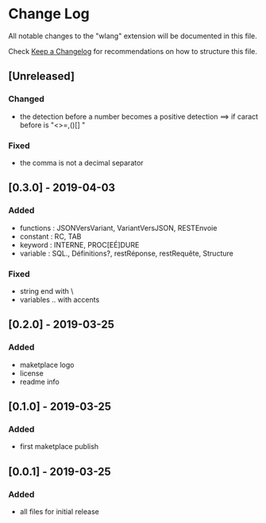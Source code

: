 # Change Log

All notable changes to the "wlang" extension will be documented in this file.

Check [Keep a Changelog](http://keepachangelog.com/) for recommendations on how to structure this file.

## [Unreleased]
### Changed
- the detection before a number becomes a positive detection ==> if caract before is "<>=,()[] "
### Fixed
- the comma is not a decimal separator

## [0.3.0] - 2019-04-03
### Added
- functions : JSONVersVariant, VariantVersJSON, RESTEnvoie
- constant : RC, TAB
- keyword : INTERNE, PROC[EÉ]DURE
- variable : SQL., Définitions?, restRéponse, restRequête, Structure
### Fixed
- string end with \
- variables .. with accents

## [0.2.0] - 2019-03-25
### Added
- maketplace logo
- license
- readme info

## [0.1.0] - 2019-03-25
### Added
- first maketplace publish

## [0.0.1] - 2019-03-25
### Added
- all files for initial release